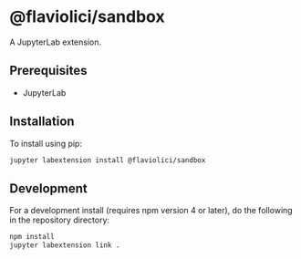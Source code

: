 # @flaviolici/sandbox

A JupyterLab extension.


## Prerequisites

* JupyterLab

## Installation

To install using pip:

```bash
jupyter labextension install @flaviolici/sandbox
```

## Development

For a development install (requires npm version 4 or later), do the following in the repository directory:

```bash
npm install
jupyter labextension link .
```

